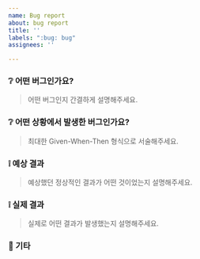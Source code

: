 ```yaml
---
name: Bug report
about: bug report
title: ''
labels: ":bug: bug"
assignees: ''

---
```


### :grey_question: 어떤 버그인가요?
> 어떤 버그인지 간결하게 설명해주세요.

### :grey_question: 어떤 상황에서 발생한 버그인가요?
> 최대한 Given-When-Then 형식으로 서술해주세요.

### :grey_exclamation: 예상 결과
> 예상했던 정상적인 결과가 어떤 것이었는지 설명해주세요.

### :grey_exclamation: 실제 결과
> 실제로 어떤 결과가 발생했는지 설명해주세요.

### :speech_balloon: 기타
